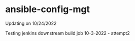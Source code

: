# ansible-config-mgt

Updating on 10/24/2022

Testing jenkins downstream build job 10-3-2022 - attempt2